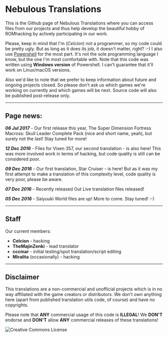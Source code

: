 # Nebulous Translations

This is the Github page of Nebulous Translations where you can access files from our projects and thus help develop the beautiful hobby of ROMhacking by actively participating in our work.

Please, keep in mind that I'm (<i>Celcion</i>) not a programmer, so my code could be pretty ugly. But as long as it does its job, it doesn't matter, right? :-)
I also use <a href="https://github.com/PowerShell/PowerShell">Powershell</a> for the most part. It's not the sole programming language I know, but the one I'm most comfortable with. Note that this code was written using <b>Windows version</b> of Powershell. I can't guarantee that it'll work on Linux/macOS versions.

Also we'd like to note that we prefer to keep information about future and ongoing projects closed. So please don't ask us which games we're working on currently and which games will be next. Source code will also be published post-release only. 

<hr>

<h2>Page news:</h2>

<b><i>06 Jul 2017</i></b> - Our first release this year, The Super Dimension Fortress Macross: Skull Leader Complete Pack (nice and short name, yeah), but surely not the last! Stay tuned for more!

<b><i>12 Dec 2016</i></b> - Files for Vixen 357, our second translation - is also here! This was more involved work in terms of hacking, but code quality is still can be considered poor.

<b><i>09 Dec 2016</i></b> - Our first translation, Star Cruiser - is here! But as it was my first attempt to make a translation of this complexity level, code quality is very poor, please be aware.

<b><i>07 Dec 2016</i></b> - Recently released Out Live translation files released!

<b><i>05 Dec 2016</i></b> - Saiyuuki World files are up! More to come. Stay tuned! :-)

<hr>

<h2>Staff</h2>

Our current members:

<ul>
<li><b>Celcion</b> - hacking</li>
<li><b>TheMajinZenki</b> - lead translator</li>
<li><b>cccmar</b> - initial testing/spot translation/script editing</li>
<li><b>Miralita</b> (occasionally) - hacking</li>
</ul>

<hr>

<h2>Disclaimer</h2>

This translations are a non-commercial and unofficial projects which is in no way affiliated with the game creators or distributors. We don't own anything here (apart from published translation utils code, of course) and have no copyrights.

Please note that <b>ANY</b> commercial usage of this code is <b>ILLEGAL</b>! We <b>DON'T</b> endorse and <b>DON'T</b> allow <b>ANY</b> commercial releases of these translations!

<img alt="Creative Commons License" style="border-width:0" src="https://i.creativecommons.org/l/by-nc-sa/4.0/88x31.png" />
